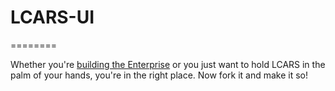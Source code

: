 # LCARS-UI
========

Whether you're [building the Enterprise](http://www.buildtheenterprise.org) or you just want to hold LCARS in the palm of your hands, you're in the right place.
Now fork it and make it so!
